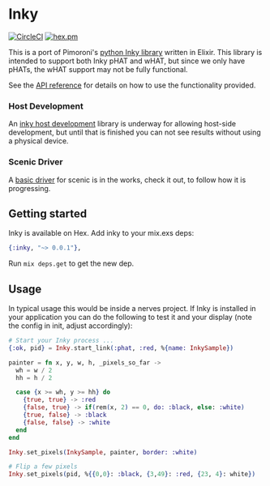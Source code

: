 # Inky

[![CircleCI](https://circleci.com/gh/pappersverk/inky.svg?style=svg)](https://circleci.com/gh/pappersverk/inky)
[![hex.pm](https://img.shields.io/hexpm/v/inky.svg)](https://hex.pm/packages/inky)

This is a port of Pimoroni's [python Inky
library](https://github.com/pimoroni/inky) written in Elixir. This library is
intended to support both Inky pHAT and wHAT, but since we only have pHATs, the
wHAT support may not be fully functional.

See the [API reference](https://hexdocs.pm/inky/api-reference.html) for details
on how to use the functionality provided.

### Host Development

An [inky host development](https://github.com/pappersverk/inky_host_dev) library
is underway for allowing host-side development, but until that is finished you
can not see results without using a physical device.

### Scenic Driver

A [basic driver](https://github.com/pappersverk/scenic_driver_inky) for scenic
is in the works, check it out, to follow how it is progressing.

## Getting started

Inky is available on Hex. Add inky to your mix.exs deps:

```elixir
{:inky, "~> 0.0.1"},
```

Run `mix deps.get` to get the new dep.

## Usage

In typical usage this would be inside a nerves project. If Inky is installed in
your application you can do the following to test it and your display (note the
config in init, adjust accordingly):

```elixir
# Start your Inky process ...
{:ok, pid} = Inky.start_link(:phat, :red, %{name: InkySample})

painter = fn x, y, w, h, _pixels_so_far ->
  wh = w / 2
  hh = h / 2

  case {x >= wh, y >= hh} do
    {true, true} -> :red
    {false, true} -> if(rem(x, 2) == 0, do: :black, else: :white)
    {true, false} -> :black
    {false, false} -> :white
  end
end

Inky.set_pixels(InkySample, painter, border: :white)

# Flip a few pixels
Inky.set_pixels(pid, %{{0,0}: :black, {3,49}: :red, {23, 4}: white})
```
